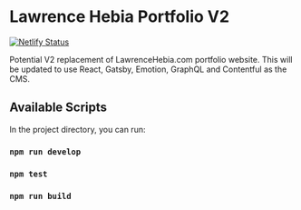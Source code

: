 # Lawrence Hebia Portfolio V2

[![Netlify Status](https://api.netlify.com/api/v1/badges/214b7e53-b32c-4c78-8617-d755ff2e91a0/deploy-status)](https://app.netlify.com/sites/lhebiaportfolio/deploys)

Potential V2 replacement of LawrenceHebia.com portfolio website. This will be updated to use React, Gatsby, Emotion, GraphQL and Contentful as the CMS.

## Available Scripts

In the project directory, you can run:

### `npm run develop`

### `npm test`

### `npm run build`
